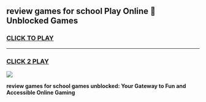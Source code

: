 
## review games for school Play Online 👋 Unblocked Games
<h3>
<a href="https://news.freeplayer.one?title=review_games_for_school&ref=17GH">CLICK TO PLAY</a></h3>
<hr>

<h3>
<a href="https://news.freeplayer.one?title=review_games_for_school&ref=17GH">CLICK 2 PLAY</a>
  
</h3>

<a href="https://news.freeplayer.one?title=review_games_for_school&ref=17GH/"><img src="https://clearcache.store/games.png"></a>


**review games for school games unblocked: Your Gateway to Fun and Accessible Online Gaming**
